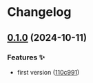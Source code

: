 # Changelog

## [0.1.0](https://github.com/hugomods/baidu-analytics/compare/v0.0.1...v0.1.0) (2024-10-11)


### Features ✨

* first version ([110c991](https://github.com/hugomods/baidu-analytics/commit/110c991feb20faaf29c8ff0211a23bd60e8da695))
